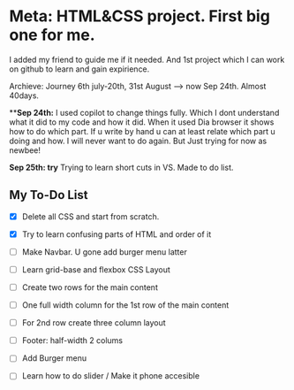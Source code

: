 # Meta: HTML&CSS project. First big one for me.

I added my friend to guide me if it needed.
And 1st project which I can work on github to learn and gain expirience.


Archieve: Journey 6th july-20th, 31st August --> now Sep 24th. Almost 40days.


****Sep 24th:**  I used copilot to change things fully. Which I dont understand what it did to my code and how it did. When it used Dia browser it shows how to do which part. If u write by hand u can at least relate which part u doing and how. I will never want to do again. But Just trying for now as newbee!


**Sep 25th: try** Trying to learn short cuts in VS. Made to do list. 


## My To-Do List

- [x] Delete all CSS and start from scratch.
- [x] Try to learn confusing parts of HTML and order of it
- [ ] Make Navbar. U gone add burger menu latter
- [ ] Learn grid-base and flexbox CSS Layout
- [ ] Create two rows for the main content
- [ ] One full width column for the 1st row of the main content
- [ ] For 2nd row create three column layout
- [ ] Footer: half-width 2 colums


- [ ] Add Burger menu
- [ ] Learn how to do slider / Make it phone accesible




